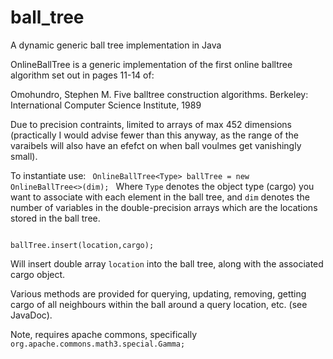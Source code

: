 # ball_tree
A dynamic generic ball tree implementation in Java

OnlineBallTree is a generic implementation of the first online balltree algorithm set out in pages 11-14 of:

Omohundro, Stephen M. 
Five balltree construction algorithms. 
Berkeley: International Computer Science Institute, 1989

Due to precision contraints, limited to arrays of max 452 dimensions (practically I would advise fewer than 
this anyway, as the range of the varaibels will also have an efefct on when ball voulmes get vanishingly small).

To instantiate use:
<code>
OnlineBallTree&lt;Type&gt; ballTree = new OnlineBallTree&lt;&gt;(dim);
</code>
Where <code>Type</code> denotes the object type (cargo) you want to associate with each element in the ball 
tree, and <code>dim</code> denotes the number of variables in the double-precision arrays which are the 
locations stored in the ball tree.

<code>
ballTree.insert(location,cargo);
</code>

Will insert double array <code>location</code> into the ball tree, along with the associated cargo object.

Various methods are provided for querying, updating, removing, getting cargo of all neighbours within the ball around a query location, etc. (see JavaDoc).

Note, requires apache commons, specifically
<code>
org.apache.commons.math3.special.Gamma;
</code>
